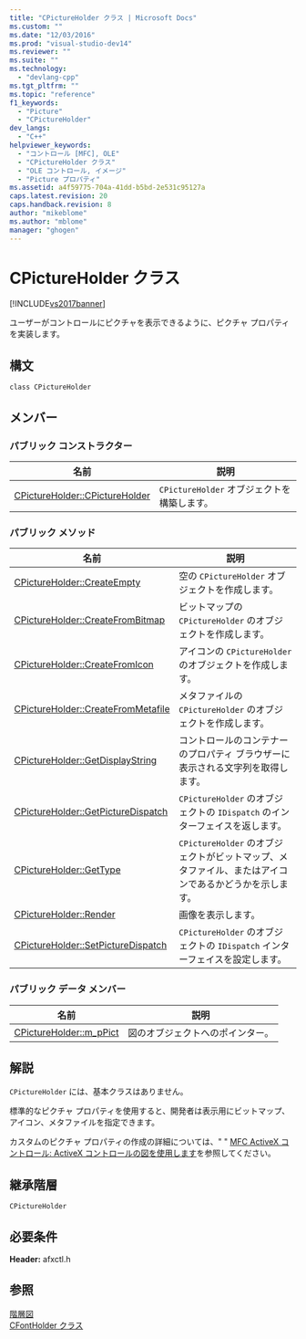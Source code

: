 ```yaml
---
title: "CPictureHolder クラス | Microsoft Docs"
ms.custom: ""
ms.date: "12/03/2016"
ms.prod: "visual-studio-dev14"
ms.reviewer: ""
ms.suite: ""
ms.technology: 
  - "devlang-cpp"
ms.tgt_pltfrm: ""
ms.topic: "reference"
f1_keywords: 
  - "Picture"
  - "CPictureHolder"
dev_langs: 
  - "C++"
helpviewer_keywords: 
  - "コントロール [MFC], OLE"
  - "CPictureHolder クラス"
  - "OLE コントロール, イメージ"
  - "Picture プロパティ"
ms.assetid: a4f59775-704a-41dd-b5bd-2e531c95127a
caps.latest.revision: 20
caps.handback.revision: 8
author: "mikeblome"
ms.author: "mblome"
manager: "ghogen"
---
```

# CPictureHolder クラス
[!INCLUDE[vs2017banner](../../assembler/inline/includes/vs2017banner.md)]

ユーザーがコントロールにピクチャを表示できるように、ピクチャ プロパティを実装します。  
  
## 構文  
  
```  
class CPictureHolder  
```  
  
## メンバー  
  
### パブリック コンストラクター  
  
|名前|説明|  
|--------|--------|  
|[CPictureHolder::CPictureHolder](../Topic/CPictureHolder::CPictureHolder.md)|`CPictureHolder` オブジェクトを構築します。|  
  
### パブリック メソッド  
  
|名前|説明|  
|--------|--------|  
|[CPictureHolder::CreateEmpty](../Topic/CPictureHolder::CreateEmpty.md)|空の `CPictureHolder` オブジェクトを作成します。|  
|[CPictureHolder::CreateFromBitmap](../Topic/CPictureHolder::CreateFromBitmap.md)|ビットマップの `CPictureHolder` のオブジェクトを作成します。|  
|[CPictureHolder::CreateFromIcon](../Topic/CPictureHolder::CreateFromIcon.md)|アイコンの `CPictureHolder` のオブジェクトを作成します。|  
|[CPictureHolder::CreateFromMetafile](../Topic/CPictureHolder::CreateFromMetafile.md)|メタファイルの `CPictureHolder` のオブジェクトを作成します。|  
|[CPictureHolder::GetDisplayString](../Topic/CPictureHolder::GetDisplayString.md)|コントロールのコンテナーのプロパティ ブラウザーに表示される文字列を取得します。|  
|[CPictureHolder::GetPictureDispatch](../Topic/CPictureHolder::GetPictureDispatch.md)|`CPictureHolder` のオブジェクトの `IDispatch` のインターフェイスを返します。|  
|[CPictureHolder::GetType](../Topic/CPictureHolder::GetType.md)|`CPictureHolder` のオブジェクトがビットマップ、メタファイル、またはアイコンであるかどうかを示します。|  
|[CPictureHolder::Render](../Topic/CPictureHolder::Render.md)|画像を表示します。|  
|[CPictureHolder::SetPictureDispatch](../Topic/CPictureHolder::SetPictureDispatch.md)|`CPictureHolder` のオブジェクトの `IDispatch` インターフェイスを設定します。|  
  
### パブリック データ メンバー  
  
|名前|説明|  
|--------|--------|  
|[CPictureHolder::m\_pPict](../Topic/CPictureHolder::m_pPict.md)|図のオブジェクトへのポインター。|  
  
## 解説  
 `CPictureHolder` には、基本クラスはありません。  
  
 標準的なピクチャ プロパティを使用すると、開発者は表示用にビットマップ、アイコン、メタファイルを指定できます。  
  
 カスタムのピクチャ プロパティの作成の詳細については、" " [MFC ActiveX コントロール: ActiveX コントロールの図を使用します](../../mfc/mfc-activex-controls-using-pictures-in-an-activex-control.md)を参照してください。  
  
## 継承階層  
 `CPictureHolder`  
  
## 必要条件  
 **Header:** afxctl.h  
  
## 参照  
 [階層図](../../mfc/hierarchy-chart.md)   
 [CFontHolder クラス](../../mfc/reference/cfontholder-class.md)